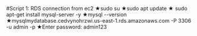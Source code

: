  #Script 1: RDS connection from ec2
★sudo su
★sudo apt update
★ sudo apt-get install mysql-server -y
★mysql --version
★mysqlmydatabase.cedvynohrzwi.us-east-1.rds.amazonaws.com -P 3306 -u admin -p
★Enter password: admin123

